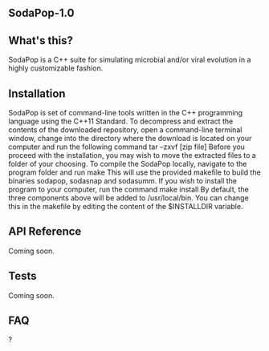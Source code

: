## SodaPop-1.0

## What's this?

SodaPop is a C++ suite for simulating microbial and/or viral evolution in a highly customizable fashion. 

## Installation

SodaPop is set of command-line tools written in the C++ programming language using the C++11 Standard. To decompress and extract the contents of the downloaded repository, open a command-line terminal window, change into the directory where the download is located on your computer and run the following command
	tar –zxvf [zip file] 
Before you proceed with the installation, you may wish to move the extracted files to a folder of your choosing. To compile the SodaPop locally, navigate to the program folder and run
	make
This will use the provided makefile to build the binaries sodapop, sodasnap and sodasumm. If you wish to install the program to your computer, run the command
	make install
By default, the three components above will be added to /usr/local/bin. You can change this in the makefile by editing the content of the $INSTALLDIR variable.

## API Reference

Coming soon.

## Tests

Coming soon.

## FAQ

?
